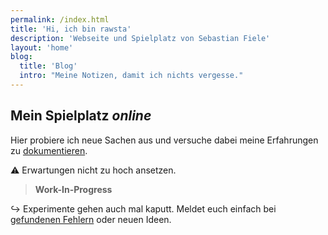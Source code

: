 ```yaml
---
permalink: /index.html
title: 'Hi, ich bin rawsta'
description: 'Webseite und Spielplatz von Sebastian Fiele'
layout: 'home'
blog:
  title: 'Blog'
  intro: "Meine Notizen, damit ich nichts vergesse."
---
```


## Mein Spielplatz _online_

Hier probiere ich neue Sachen aus und versuche dabei meine Erfahrungen zu [dokumentieren](/blog/).

:warning: Erwartungen nicht zu hoch ansetzen.

> **Work-In-Progress**


 :arrow_right_hook: Experimente gehen auch mal kaputt.
 Meldet euch einfach bei [gefundenen Fehlern](https://github.com/rawsta/rawdev/issues) oder neuen Ideen.
